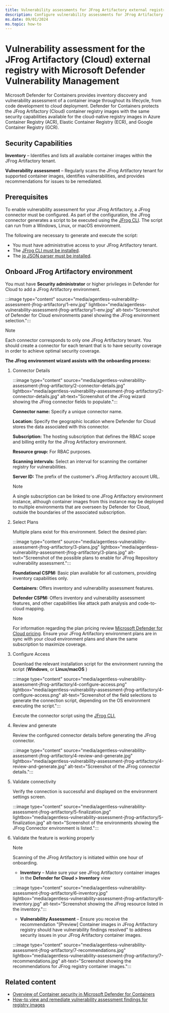 ```yaml
---
title: Vulnerability assessments for JFrog Artifactory external registry with Microsoft Defender Vulnerability Management
description: Configure vulnerability assessments for JFrog Artifactory as an external registry with Microsoft Defender Vulnerability Management.
ms.date: 09/01/2024
ms.topic: how-to
---
```


# Vulnerability assessment for the JFrog Artifactory (Cloud) external registry with Microsoft Defender Vulnerability Management

Microsoft Defender for Containers provides inventory discovery and vulnerability assessment of a container image throughout its lifecycle, from code development to cloud deployment. Defender for Containers protects the JFrog Artifactory (Cloud) container registry images with the same security capabilities available for the cloud-native registry images in Azure Container Registry (ACR), Elastic Container Registry (ECR), and Google Container Registry (GCR).

## Security Capabilities

**Inventory** – Identifies and lists all available container images within the JFrog Artifactory tenant.

**Vulnerability assessment** – Regularly scans the JFrog Artifactory tenant for supported container images, identifies vulnerabilities, and provides recommendations for issues to be remediated.

## Prerequisites

To enable vulnerability assessment for your JFrog Artifactory, a JFrog connector must be configured. As part of the configuration, the JFrog connector generates a script to be executed using the [JFrog CLI](https://docs.jfrog-applications.jfrog.io/jfrog-applications/jfrog-cli). The script can run from a Windows, Linux, or macOS environment.

The following are necessary to generate and execute the script:

- You must have administrative access to your JFrog Artifactory tenant.
- The [JFrog CLI must be installed](https://docs.jfrog-applications.jfrog.io/jfrog-applications/jfrog-cli/install).
- The [jq JSON parser must be installed](https://jqlang.github.io/jq/).

## Onboard JFrog Artifactory environment

You must have **Security administrator** or higher privileges in Defender for Cloud to add a JFrog Artifactory environment.

:::image type="content" source="media/agentless-vulnerability-assessment-jfrog-artifactory/1-env.jpg" lightbox="media/agentless-vulnerability-assessment-jfrog-artifactory/1-env.jpg" alt-text="Screenshot of Defender for Cloud environments panel showing the JFrog environment selection.":::

> [!NOTE]
> Each connector corresponds to only one JFrog Artifactory tenant. You should create a connector for each tenant that is to have security coverage in order to achieve optimal security coverage.

**The JFrog environment wizard assists with the onboarding process:**

1. Connector Details

    :::image type="content" source="media/agentless-vulnerability-assessment-jfrog-artifactory/2-connector-details.jpg" lightbox="media/agentless-vulnerability-assessment-jfrog-artifactory/2-connector-details.jpg" alt-text="Screenshot of the JFrog wizard showing the JFrog connector fields to populate.":::

    **Connector name:** Specify a unique connector name.

    **Location:** Specify the geographic location where Defender for Cloud stores the data associated with this connector.

    **Subscription:** The hosting subscription that defines the RBAC scope and billing entity for the JFrog Artifactory environment.

    **Resource group:** For RBAC purposes.

    **Scanning intervals:** Select an interval for scanning the container registry for vulnerabilities.

    **Server ID:** The prefix of the customer's JFrog Artifactory account URL.

    > [!NOTE]
    > A single subscription can be linked to one JFrog Artifactory environment instance, although container images from this instance may be deployed to multiple environments that are overseen by Defender for Cloud, outside the boundaries of the associated subscription.

2. Select Plans

     Multiple plans exist for this environment. Select the desired plan:

    :::image type="content" source="media/agentless-vulnerability-assessment-jfrog-artifactory/3-plans.jpg" lightbox="media/agentless-vulnerability-assessment-jfrog-artifactory/3-plans.jpg" alt-text="Screenshot of the possible plans to enable for JFrog Repository vulnerability assessment.":::

    **Foundational CSPM:** Basic plan available for all customers, providing inventory capabilities only.

    **Containers:** Offers inventory and vulnerability assessment features.  

    **Defender CSPM:** Offers inventory and vulnerability assessment features, and other capabilities like attack path analysis and code-to-cloud mapping.

    > [!NOTE]
    > For information regarding the plan pricing review [Microsoft Defender for Cloud pricing](https://azure.microsoft.com/pricing/details/defender-for-cloud/). Ensure your JFrog Artifactory environment plans are in sync with your cloud environment plans and share the same subscription to maximize coverage.

3. Configure Access

    Download the relevant installation script for the environment running the script (**Windows**, or **Linux/macOS** )

    :::image type="content" source="media/agentless-vulnerability-assessment-jfrog-artifactory/4-configure-access.png" lightbox="media/agentless-vulnerability-assessment-jfrog-artifactory/4-configure-access.png" alt-text="Screenshot of the field selections to generate the connection script, depending on the OS environment executing the script.":::

    Execute the connector script using the [JFrog CLI.](https://docs.jfrog-applications.jfrog.io/jfrog-applications/jfrog-cli)

4. Review and generate

    Review the configured connector details before generating the JFrog connector.

    :::image type="content" source="media/agentless-vulnerability-assessment-jfrog-artifactory/4-review-and-generate.jpg" lightbox="media/agentless-vulnerability-assessment-jfrog-artifactory/4-review-and-generate.jpg" alt-text="Screenshot of the JFrog connector details.":::

5. Validate connectivity  

    Verify the connection is successful and displayed on the environment settings screen.

    :::image type="content" source="media/agentless-vulnerability-assessment-jfrog-artifactory/5-finalization.jpg" lightbox="media/agentless-vulnerability-assessment-jfrog-artifactory/5-finalization.jpg" alt-text="Screenshot of the environments showing the JFrog Connector environment is listed.":::

6. Validate the feature is working properly

    > [!NOTE]
    > Scanning of the JFrog Artifactory is initiated within one hour of onboarding.

    - **Inventory** – Make sure your see JFrog Artifactory container images in the **Defender for Cloud > Inventory** view

    :::image type="content" source="media/agentless-vulnerability-assessment-jfrog-artifactory/6-inventory.jpg" lightbox="media/agentless-vulnerability-assessment-jfrog-artifactory/6-inventory.jpg" alt-text="Screenshot showing the JFrog resource listed in the inventory.":::

    - **Vulnerability Assessment** – Ensure you receive the recommendation "[Preview] Container images in JFrog Artifactory registry should have vulnerability findings resolved" to address security issues in your JFrog Artifactory container images.

    :::image type="content" source="media/agentless-vulnerability-assessment-jfrog-artifactory/7-recommendations.jpg" lightbox="media/agentless-vulnerability-assessment-jfrog-artifactory/7-recommendations.jpg" alt-text="Screenshot showing the recommendations for JFrog registry container images.":::

## Related content

- [Overview of Container security in Microsoft Defender for Containers](defender-for-containers-introduction.md)
- [How-to view and remediate vulnerability assessment findings for registry images](view-and-remediate-vulnerability-registry-images.md)
